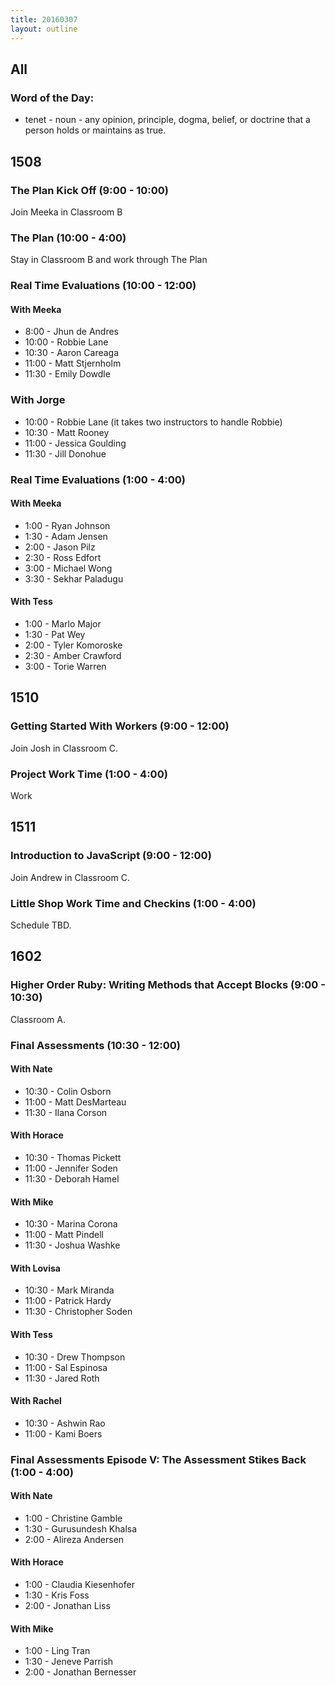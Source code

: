 ```yaml
---
title: 20160307
layout: outline
---
```


## All

### Word of the Day:

* tenet - noun - any opinion, principle, dogma, belief, or doctrine that a
person holds or maintains as true.


## 1508

### The Plan Kick Off (9:00 - 10:00)

Join Meeka in Classroom B

### The Plan (10:00 - 4:00)

Stay in Classroom B and work through The Plan

### Real Time Evaluations (10:00 - 12:00)

#### With Meeka
* 8:00 - Jhun de Andres
* 10:00 - Robbie Lane
* 10:30 - Aaron Careaga
* 11:00 - Matt Stjernholm
* 11:30 - Emily Dowdle

### With Jorge
* 10:00 - Robbie Lane (it takes two instructors to handle Robbie)
* 10:30 - Matt Rooney
* 11:00 - Jessica Goulding
* 11:30 - Jill Donohue


### Real Time Evaluations (1:00 - 4:00)

#### With Meeka
* 1:00 - Ryan Johnson
* 1:30 - Adam Jensen
* 2:00 - Jason Pilz
* 2:30 - Ross Edfort
* 3:00 - Michael Wong
* 3:30 - Sekhar Paladugu

#### With Tess
* 1:00 - Marlo Major
* 1:30 - Pat Wey
* 2:00 - Tyler Komoroske
* 2:30 - Amber Crawford
* 3:00 - Torie Warren


## 1510

### Getting Started With Workers (9:00 - 12:00)

Join Josh in Classroom C.

### Project Work Time (1:00 - 4:00)

Work


## 1511

### Introduction to JavaScript (9:00 - 12:00)

Join Andrew in Classroom C.

### Little Shop Work Time and Checkins (1:00 - 4:00)

Schedule TBD.


## 1602

### Higher Order Ruby: Writing Methods that Accept Blocks (9:00 - 10:30)

Classroom A.

### Final Assessments (10:30 - 12:00)

#### With Nate
* 10:30 - Colin Osborn
* 11:00 - Matt DesMarteau
* 11:30 - Ilana Corson

#### With Horace
* 10:30 - Thomas Pickett
* 11:00 - Jennifer Soden
* 11:30 - Deborah Hamel

#### With Mike
* 10:30 - Marina Corona
* 11:00 - Matt Pindell
* 11:30 - Joshua Washke

#### With Lovisa
* 10:30 - Mark Miranda
* 11:00 - Patrick Hardy
* 11:30 - Christopher Soden

#### With Tess
* 10:30 - Drew Thompson
* 11:00 - Sal Espinosa
* 11:30 - Jared Roth

#### With Rachel
* 10:30 - Ashwin Rao
* 11:00 - Kami Boers

### Final Assessments Episode V: The Assessment Stikes Back (1:00 - 4:00)

#### With Nate
* 1:00 - Christine Gamble
* 1:30 - Gurusundesh Khalsa
* 2:00 - Alireza Andersen

#### With Horace
* 1:00 - Claudia Kiesenhofer
* 1:30 - Kris Foss
* 2:00 - Jonathan Liss

#### With Mike
* 1:00 - Ling Tran
* 1:30 - Jeneve Parrish
* 2:00 - Jonathan Bernesser
